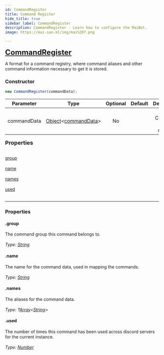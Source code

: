 ```yaml
---
id: CommandRegister
title: Command Register
hide_title: true
sidebar_label: CommandRegister
description: CommandRegister - Learn how to configure the MaiBot.
image: https://mai-san.ml/img/mai%207.png

---
```



<b> <font size='5'> <a href='https://github.com/maisans-maid/Mai/tree/master/struct/CommandRegister.js'> CommandRegister </a> </font> </b>

A format for a command registry, where command aliases and other command information necessary to get it is stored.

### Constructor

```js
new CommandRegister(commandData);
```
| Parameter | Type | Optional | Default | Description |
|:-:|:-:|:-:|:-:|:-:|
|commandData| [Object](https://developer.mozilla.org/en-US/docs/Web/JavaScript/Reference/Global_Objects/Object)<[commandData](../Data%20Objects/command%20data.md)>| No |  | The Command Data to register |

<font size='4'><b>Properties</b></font><br></br>

[group](#.group) <br></br>
[name](#.name) <br></br>
[names](#.names) <br></br>
[used](#.used) <br></br>
***

### Properties
#### .group
The command group this command belongs to.<br></br>
*Type: [String](https://developer.mozilla.org/en-US/docs/Web/JavaScript/Reference/Global_Objects/String)*

#### .name
The name for the command data, used in mapping the commands.<br></br>
*Type: [String](https://developer.mozilla.org/en-US/docs/Web/JavaScript/Reference/Global_Objects/String)*

#### .names
The aliases for the command data.<br></br>
*Type: ?[Array](https://developer.mozilla.org/en-US/docs/Web/JavaScript/Reference/Global_Objects/Array)<[String](https://developer.mozilla.org/en-US/docs/Web/JavaScript/Reference/Global_Objects/String )>*

#### .used
The number of times this command has been used across discord servers for the current instance.<br></br>
*Type: [Number](https://developer.mozilla.org/en-US/docs/Web/JavaScript/Reference/Global_Objects/Number)*
